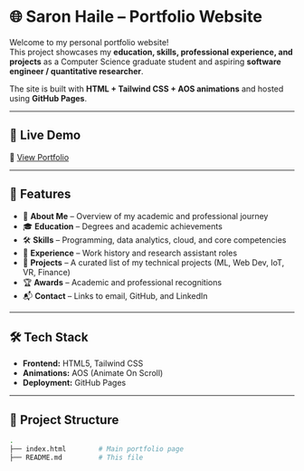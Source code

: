 # 🌐 Saron Haile – Portfolio Website  

Welcome to my personal portfolio website!  
This project showcases my **education, skills, professional experience, and projects** as a Computer Science graduate student and aspiring **software engineer / quantitative researcher**.  

The site is built with **HTML + Tailwind CSS + AOS animations** and hosted using **GitHub Pages**.  

---

## 🚀 Live Demo  
🔗 [View Portfolio](https://your-username.github.io/your-repo-name)  

---

## 📌 Features  
- 📖 **About Me** – Overview of my academic and professional journey  
- 🎓 **Education** – Degrees and academic achievements  
- 🛠 **Skills** – Programming, data analytics, cloud, and core competencies  
- 💼 **Experience** – Work history and research assistant roles  
- 📂 **Projects** – A curated list of my technical projects (ML, Web Dev, IoT, VR, Finance)  
- 🏆 **Awards** – Academic and professional recognitions  
- 📬 **Contact** – Links to email, GitHub, and LinkedIn  

---

## 🛠 Tech Stack  
- **Frontend:** HTML5, Tailwind CSS  
- **Animations:** AOS (Animate On Scroll)  
- **Deployment:** GitHub Pages  

---

## 📂 Project Structure  
```bash
.
├── index.html        # Main portfolio page
├── README.md         # This file

